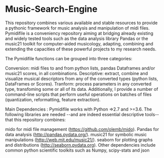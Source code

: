 # Music-Search-Engine
This repository combines various available and stable resources to provide a pythonic framework for music analysis and manipulation of midi files. Pymidifile is a conveniency repository aiming at bridging already existing and widely tested tools such as the data analysis library Pandas or the music21 toolkit for computer-aided musicology, adapting, combining and extending the capacities of these powerful projects to my research needs.

The Pymidifile functions can be grouped into three categories:

Conversion:  midi files to and from python lists, pandas Dataframes and/or music21 scores, in all combinations.
Descriptive:  extract, combine and visualize musical descriptors from any of the converted types (python lists, DataFrames or Scores).
Tranform:  process parameters in any converted type, transfoming some or all of its data.
Additionally, I provide a number of command-line scripts that perform useful operations on batches of files (quantization, reformatting, feature extraction).

Main Dependencies :
Pymidifile works with Python =>2.7 and >=3.6. The following libraries are needed --and are indeed essential descriptive tools-- that this repository combines:  

mido for midi file management (https://github.com/olemb/mido).
Pandas for data analysis (http://pandas.pydata.org/).
music21 for symbolic music manipulations (http://web.mit.edu/music21/).
seaborn for plotting graphs and distributions (http://seaborn.pydata.org).
Other dependencies include common python scientific toolkits such as Numpy, scipy-stats and json
